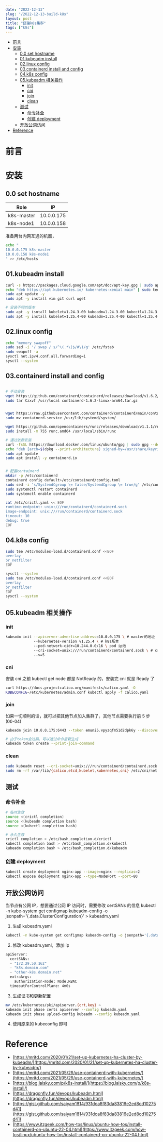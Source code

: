 ```yaml
---
date: "2022-12-13"
slug: "/2022-12-13-build-k8s"
layout: post
title: "搭建k8s集群"
tags: ["k8s"]
---
```


<!-- vim-markdown-toc GitLab -->

* [前言](#前言)
* [安装](#安装)
  * [0.0 set hostname](#00-set-hostname)
  * [01.kubeadm install](#01kubeadm-install)
  * [02.linux config](#02linux-config)
  * [03.containerd install and config](#03containerd-install-and-config)
  * [04.k8s config](#04k8s-config)
  * [05.kubeadm 相关操作](#05kubeadm-相关操作)
    * [init](#init)
    * [cni](#cni)
    * [join](#join)
    * [clean](#clean)
  * [测试](#测试)
    * [命令补全](#命令补全)
    * [创建 deployment](#创建-deployment)
  * [开放公网访问](#开放公网访问)
* [Reference](#reference)

<!-- vim-markdown-toc -->

# 前言

# 安装

## 0.0 set hostname

| Role       | IP         |
| ---------- | ---------- |
| k8s-master | 10.0.0.175 |
| k8s-node1  | 10.0.0.158 |

准备两台内网互通的机器，

```bash
echo "
10.0.0.175 k8s-master
10.0.0.158 k8s-node1
" >> /etc/hosts
```

## 01.kubeadm install

```bash
curl -s https://packages.cloud.google.com/apt/doc/apt-key.gpg | sudo apt-key add -
echo "deb https://apt.kubernetes.io/ kubernetes-xenial main" | sudo tee /etc/apt/sources.list.d/kubernetes.list
sudo apt update -y
sudo apt -y install vim git curl wget

# 安装不同的版本
sudo apt -y isntall kubelet=1.24.3-00 kubeadm=1.24.3-00 kubectl=1.24.3-00
sudo apt -y install kubelet=1.25.4-00 kubeadm=1.25.4-00 kubectl=1.25.4-00
```

## 02.linux config

```bash
echo "memory swapoff"
sudo sed -i '/ swap / s/^\(.*\)$/#\1/g' /etc/fstab
sudo swapoff -a
sysctl net.ipv4.conf.all.forwarding=1
sysctl --system
```

## 03.containerd install and config

```bash

# 手动安装
wget https://github.com/containerd/containerd/releases/download/v1.6.2/containerd-1.6.2-linux-arm64.tar.gz
sudo tar Czxvf /usr/local containerd-1.6.2-linux-arm64.tar.gz


wget https://raw.githubusercontent.com/containerd/containerd/main/containerd.service
sudo mv containerd.service /usr/lib/systemd/system/

wget https://github.com/opencontainers/runc/releases/download/v1.1.1/runc.amd64
sudo install -m 755 runc.amd64 /usr/local/sbin/runc

# 通过依赖安装
curl -fsSL https://download.docker.com/linux/ubuntu/gpg | sudo gpg --dearmor -o /usr/share/keyrings/docker-archive-keyring.gpg
echo "deb [arch=$(dpkg --print-architecture) signed-by=/usr/share/keyrings/docker-archive-keyring.gpg] https://download.docker.com/linux/ubuntu $(lsb_release -cs) stable" | sudo tee /etc/apt/sources.list.d/docker.list
sudo apt update
sudo apt install -y containerd.io


# 配置containerd
mkdir -p /etc/containerd
containerd config default>/etc/containerd/config.toml
sudo sed -i 's/SystemdCgroup \= false/SystemdCgroup \= true/g' /etc/containerd/config.toml
sudo systemctl restart containerd
sudo systemctl enable containerd

cat /etc/crictl.yaml << EOF
runtime-endpoint: unix:///run/containerd/containerd.sock
image-endpoint: unix:///run/containerd/containerd.sock
timeout: 10
debug: true
EOF
```

## 04.k8s config

```bash
sudo tee /etc/modules-load.d/containerd.conf <<EOF
overlay
br_netfilter
EOF

sysctl --system
sudo tee /etc/modules-load.d/containerd.conf <<EOF
overlay
br_netfilter
EOF
sysctl --system

```

## 05.kubeadm 相关操作

### init

```bash
kubeadm init --apiserver-advertise-address=10.0.0.175 \ # master的地址
             --kubernetes-version v1.25.4 \ # k8s版本
             --pod-network-cidr=10.244.0.0/16 \ pod ip池
             --cri-socket=unix:///run/containerd/containerd.sock \ # cri sock 路径
             --v=5
```

### cni

安装 cni 之前 kubectl get node 都是 NotReady 的，安装完 cni 就是 Ready 了

```bash
curl https://docs.projectcalico.org/manifests/calico.yaml -O
KUBECONFIG=/etc/kubernetes/admin.conf kubectl apply -f calico.yaml
```

### join

如果一切顺利的话，就可以把其他节点加入集群了，其他节点需要执行前 5 步(00-04)

```bash
kubeadm join 10.0.0.175:6443 --token emuni5.vpyzqfm51d2dpk6y --discovery-token-ca-cert-hash sha256:ad547694790f288d2e801d3d933723a472b73f6809619c9b13a9e56784203d0d

# 由于token会过期，可以通过命令重新生成
kubeadm token create --print-join-command
```

### clean

```bash
sudo kubeadm reset --cri-socket=unix:///run/containerd/containerd.sock -f
sudo rm -rf /var/lib/{calico,etcd,kubelet,kubernetes,cni} /etc/cni/net.d /etc/kubernetes /opt/cni/bin/*
```

## 测试

### 命令补全

```bash
# 临时生效
source <(crictl completion)
source <(kubeadm completion bash)
source <(kubectl completion bash)

# 永久生效
crictl completion > /etc/bash_completion.d/crictl
kubectl completion bash > /etc/bash_completion.d/kubectl
kubeadm completion bash > /etc/bash_completion.d/kubeadm
```

### 创建 deployment

```bash
kubectl create deployment nginx-app --image=nginx --replicas=2
kubectl expose deployment nginx-app --type=NodePort --port=80
```

## 开放公网访问

当节点有公网 IP，想要通过公网 IP 访问时，需要修改 certSANs 的信息 kubectl -n kube-system get configmap kubeadm-config -o jsonpath='{.data.ClusterConfiguration}' > kubeadm.yaml

1. 生成 kubeadm.yaml

```bash
kubectl -n kube-system get configmap kubeadm-config -o jsonpath='{.data.ClusterConfiguration}' > kubeadm.yaml
```

2. 修改 kubeadm.yaml，添加 ip

```bash
apiServer:
  certSANs:
  - "172.29.50.162"
  - "k8s.domain.com"
  - "other-k8s.domain.net"
  extraArgs:
    authorization-mode: Node,RBAC
  timeoutForControlPlane: 4m0s
```

3. 生成证书和更新配置

```bash
mv /etc/kubernetes/pki/apiserver.{crt,key} ~
kubeadm init phase certs apiserver --config kubeadm.yaml
kubeadm init phase upload-config kubeadm --config kubeadm.yaml
```

4. 使用原来的 kubeconfig 即可

# Reference

- [https://mritd.com/2020/01/21/set-up-kubernetes-ha-cluster-by-kubeadm/](https://mritd.com/2020/01/21/set-up-kubernetes-ha-cluster-by-kubeadm/)
- [https://mritd.com/2021/05/29/use-containerd-with-kubernetes/](https://mritd.com/2021/05/29/use-containerd-with-kubernetes/)
- [https://blog.laisky.com/p/k8s-install/](https://blog.laisky.com/p/k8s-install/)
- [https://dragonfly.fun/devops/kubeadm.html](https://dragonfly.fun/devops/kubeadm.html)
- [https://gist.github.com/saiyam1814/931dca8f83da83816e2ed8cd10275d41](https://gist.github.com/saiyam1814/931dca8f83da83816e2ed8cd10275d41)
- [https://www.itzgeek.com/how-tos/linux/ubuntu-how-tos/install-containerd-on-ubuntu-22-04.html](https://www.itzgeek.com/how-tos/linux/ubuntu-how-tos/install-containerd-on-ubuntu-22-04.html)
